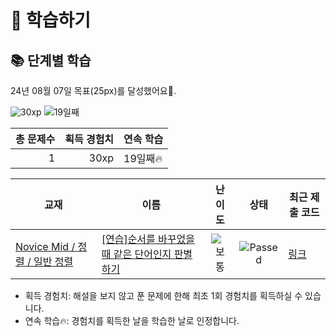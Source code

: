 # 📖 학습하기

## 📚 단계별 학습
24년 08월 07일 목표(25px)를 달성했어요🥳.

![30xp](https://img.shields.io/badge/EXP-30xp-%235cb85c.svg?for-the-badge)
![19일째](https://img.shields.io/badge/연속학습-19일째-%23E34F26.svg?for-the-badge)

|총 문제수|획득 경험치|연속 학습|
|---:|---:|---|
1|30xp|19일째🔥|

|교재|이름|난이도|상태|최근 제출 코드|
|---|---|:---:|:---:|---|
|[Novice Mid / 정렬 / 일반 정렬](https://www.codetree.ai/missions?missionId=5)|[[연습]순서를 바꾸었을 때 같은 단어인지 판별하기](https://www.codetree.ai/missions/5/problems/determine-same-word)|![보통][medium]|![Passed][passed]|[링크](https://github.com/notrealsilk/codetree-TILs/blob/main/240807/%EC%88%9C%EC%84%9C%EB%A5%BC%20%EB%B0%94%EA%BE%B8%EC%97%88%EC%9D%84%20%EB%95%8C%20%EA%B0%99%EC%9D%80%20%EB%8B%A8%EC%96%B4%EC%9D%B8%EC%A7%80%20%ED%8C%90%EB%B3%84%ED%95%98%EA%B8%B0/determine-same-word.py)|


* 획득 경험치: 해설을 보지 않고 푼 문제에 한해 최초 1회 경험치를 획득하실 수 있습니다.
* 연속 학습🔥: 경험치를 획득한 날을 학습한 날로 인정합니다.










[b5]: https://img.shields.io/badge/Bronze_5-%235D3E31.svg
[b4]: https://img.shields.io/badge/Bronze_4-%235D3E31.svg
[b3]: https://img.shields.io/badge/Bronze_3-%235D3E31.svg
[b2]: https://img.shields.io/badge/Bronze_2-%235D3E31.svg
[b1]: https://img.shields.io/badge/Bronze_1-%235D3E31.svg
[s5]: https://img.shields.io/badge/Silver_5-%23394960.svg
[s4]: https://img.shields.io/badge/Silver_4-%23394960.svg
[s3]: https://img.shields.io/badge/Silver_3-%23394960.svg
[s2]: https://img.shields.io/badge/Silver_2-%23394960.svg
[s1]: https://img.shields.io/badge/Silver_1-%23394960.svg
[g5]: https://img.shields.io/badge/Gold_5-%23FFC433.svg
[g4]: https://img.shields.io/badge/Gold_4-%23FFC433.svg
[g3]: https://img.shields.io/badge/Gold_3-%23FFC433.svg
[g2]: https://img.shields.io/badge/Gold_2-%23FFC433.svg
[g1]: https://img.shields.io/badge/Gold_1-%23FFC433.svg
[p5]: https://img.shields.io/badge/Platinum_5-%2376DDD8.svg
[p4]: https://img.shields.io/badge/Platinum_4-%2376DDD8.svg
[p3]: https://img.shields.io/badge/Platinum_3-%2376DDD8.svg
[p2]: https://img.shields.io/badge/Platinum_2-%2376DDD8.svg
[p1]: https://img.shields.io/badge/Platinum_1-%2376DDD8.svg
[passed]: https://img.shields.io/badge/Passed-%23009D27.svg
[failed]: https://img.shields.io/badge/Failed-%23D24D57.svg
[easy]: https://img.shields.io/badge/쉬움-%235cb85c.svg?for-the-badge
[medium]: https://img.shields.io/badge/보통-%23FFC433.svg?for-the-badge
[hard]: https://img.shields.io/badge/어려움-%23D24D57.svg?for-the-badge